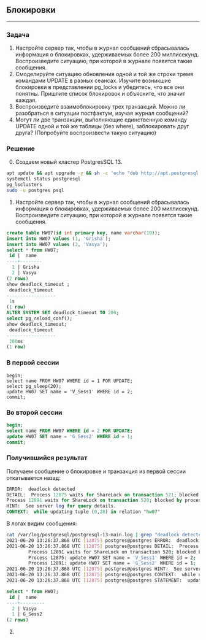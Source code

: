 ## Блокировки
---
### Задача
1. Настройте сервер так, чтобы в журнал сообщений сбрасывалась информация о блокировках, удерживаемых более 200 миллисекунд. Воспроизведите ситуацию, при которой в журнале появятся такие сообщения.
2. Смоделируйте ситуацию обновления одной и той же строки тремя командами UPDATE в разных сеансах. Изучите возникшие блокировки в представлении pg_locks и убедитесь, что все они понятны. Пришлите список блокировок и объясните, что значит каждая.
3. Воспроизведите взаимоблокировку трех транзакций. Можно ли разобраться в ситуации постфактум, изучая журнал сообщений?
4. Могут ли две транзакции, выполняющие единственную команду UPDATE одной и той же таблицы (без where), заблокировать друг друга? (Попробуйте воспроизвести такую ситуацию)

### Решение
0. Создаем новый кластер PostgresSQL 13.
```bash
apt update && apt upgrade -y && sh -c 'echo "deb http://apt.postgresql.org/pub/repos/apt $(lsb_release -cs)-pgdg main" > /etc/apt/sources.list.d/pgdg.list' && wget --quiet -O - https://www.postgresql.org/media/keys/ACCC4CF8.asc | apt-key add - && apt-get update && apt-get -y install postgresql && apt install unzip
systemctl status postgresql
pg_lsclusters
sudo -u postgres psql
```
1. Настройте сервер так, чтобы в журнал сообщений сбрасывалась информация о блокировках, удерживаемых более 200 миллисекунд. Воспроизведите ситуацию, при которой в журнале появятся такие сообщения.
```sql
create table HW07(id int primary key, name varchar(10));
insert into HW07 values (1, 'Grisha');
insert into HW07 values (2, 'Vasya');
select * from HW07;
 id |  name
----+--------
  1 | Grisha
  2 | Vasya
(2 rows)
show deadlock_timeout ;
 deadlock_timeout
------------------
 1s
(1 row)
ALTER SYSTEM SET deadlock_timeout TO 200;
select pg_reload_conf();
show deadlock_timeout;
 deadlock_timeout
------------------
 200ms
(1 row)
```
### В первой сессии
```psql
begin;
select name FROM HW07 WHERE id = 1 FOR UPDATE;
select pg_sleep(20);
update HW07 SET name = 'V_Sess1' WHERE id = 2;
commit;
```
### Во второй сессии
```sql
begin;
select name FROM HW07 WHERE id = 2 FOR UPDATE;
update HW07 SET name = 'G_Sess2' WHERE id = 1;
commit;
```
### Получившийся результат
Получаем сообщение о блокировке и транзакция из первой сессии откатывается назад:
```sql
ERROR:  deadlock detected
DETAIL:  Process 12875 waits for ShareLock on transaction 521; blocked by process 12891.
Process 12891 waits for ShareLock on transaction 520; blocked by process 12875.
HINT:  See server log for query details.
CONTEXT:  while updating tuple (0,28) in relation "hw07"
```
В логах видим сообщения:
```bash
cat /var/log/postgresql/postgresql-13-main.log | grep "deadlock detected" -A 10
2021-06-20 13:26:37.868 UTC [12875] postgres@postgres ERROR:  deadlock detected
2021-06-20 13:26:37.868 UTC [12875] postgres@postgres DETAIL:  Process 12875 waits for ShareLock on transaction 521; blocked by process 12891.
        Process 12891 waits for ShareLock on transaction 520; blocked by process 12875.
        Process 12875: update HW07 SET name = 'V_Sess1' WHERE id = 2;
        Process 12891: update HW07 SET name = 'G_Sess2' WHERE id = 1;
2021-06-20 13:26:37.868 UTC [12875] postgres@postgres HINT:  See server log for query details.
2021-06-20 13:26:37.868 UTC [12875] postgres@postgres CONTEXT:  while updating tuple (0,28) in relation "hw07"
2021-06-20 13:26:37.868 UTC [12875] postgres@postgres STATEMENT:  update HW07 SET name = 'V_Sess1' WHERE id = 2;
```
```sql
select * from HW07;
 id |  name
----+---------
  2 | Vasya
  1 | G_Sess2
(2 rows)
```
2. 
